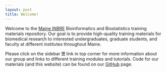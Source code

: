 ```yaml
---
layout: post
title: Welcome! 
---
```


Welcome to the [Maine INBRE](https://inbre.maineidea.net) Bioinformatics and Biostatistics training materials repository. Our goal is to provide high-quality training materials for biomedical research to interested undergraduates, graduate students, and faculty at different institutes throughout Maine. 

Please click on the sidebar **☰** link in top corner for more information about our group and links to different training modules and tutorials. Code for our materials (and this website) can be found on our [GitHub](https://github.com/MaineINBRE) page.

